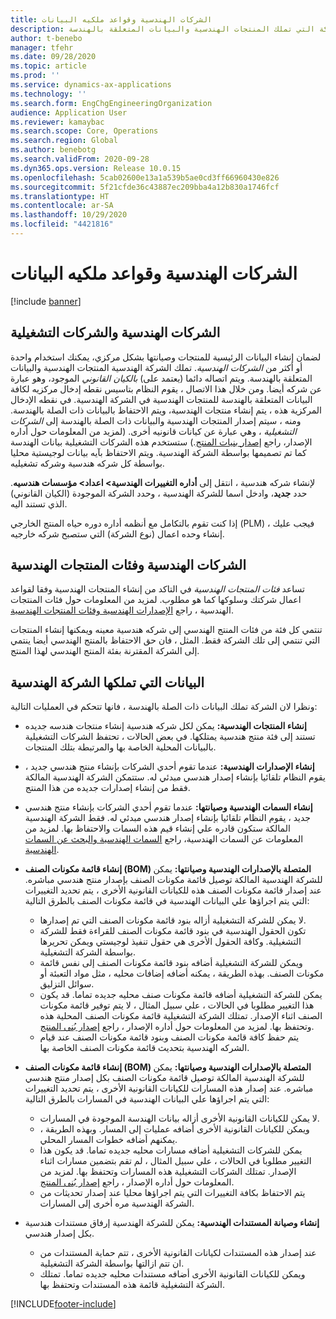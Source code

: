 ```yaml
---
title: الشركات الهندسية وقواعد ملكيه البيانات
description: يشرح هذا الموضوع كيفيه استخدام شركه واحده أو أكثر من الشركات الهندسية لضمان إنشاء البيانات الرئيسية للمنتجات وصيانتها بشكل مركزي. تمثل الشركة الهندسية الشركة التي تملك المنتجات الهندسية والبيانات المتعلقة بالهندسة.
author: t-benebo
manager: tfehr
ms.date: 09/28/2020
ms.topic: article
ms.prod: ''
ms.service: dynamics-ax-applications
ms.technology: ''
ms.search.form: EngChgEngineeringOrganization
audience: Application User
ms.reviewer: kamaybac
ms.search.scope: Core, Operations
ms.search.region: Global
ms.author: benebotg
ms.search.validFrom: 2020-09-28
ms.dyn365.ops.version: Release 10.0.15
ms.openlocfilehash: 5cab02600e13a1a539b5ae0cd3ff66960430e826
ms.sourcegitcommit: 5f21cfde36c43887ec209bba4a12b830a1746fcf
ms.translationtype: HT
ms.contentlocale: ar-SA
ms.lasthandoff: 10/29/2020
ms.locfileid: "4421816"
---
```

# <a name="engineering-companies-and-data-ownership-rules"></a>الشركات الهندسية وقواعد ملكيه البيانات

[!include [banner](../includes/banner.md)]

## <a name="engineering-companies-and-operational-companies"></a>الشركات الهندسية والشركات التشغيلية

لضمان إنشاء البيانات الرئيسية للمنتجات وصيانتها بشكل مركزي، يمكنك استخدام واحدة أو أكثر من *الشركات الهندسية*. تملك الشركة الهندسية المنتجات الهندسية والبيانات المتعلقة بالهندسة. ويتم اتصاله دائما (يعتمد على) *بالكيان القانوني*  الموجود، وهو عبارة عن شركه أيضا. ومن خلال هذا الاتصال ، يقوم النظام بتاسيس نقطه إدخال مركزيه لكافة البيانات المتعلقة بالهندسة للمنتجات الهندسية في الشركة الهندسية. في نقطه الإدخال المركزية هذه ، يتم إنشاء منتجات الهندسية، ويتم الاحتفاظ بالبيانات ذات الصلة بالهندسة. ومنه ، سيتم إصدار المنتجات الهندسية والبيانات ذات الصلة بالهندسة إلى *الشركات التشغيلية* ، وهي عبارة عن كيانات قانونيه أخرى. (لمزيد من المعلومات حول أداره الإصدار، راجع [إصدار بنيات المنتج](release-product-structure.md).) ستستخدم هذه الشركات التشغيلية بيانات الهندسة كما تم تصميمها بواسطة الشركة الهندسية. ويتم الاحتفاظ بآيه بيانات لوجيستية محليا بواسطة كل شركه هندسية وشركه تشغيليه.

لإنشاء شركه هندسية ، انتقل إلى **أداره التغييرات الهندسية\> اعداد\> مؤسسات هندسيه**. حدد **جديد**، وادخل اسما للشركة الهندسية ، وحدد الشركة الموجودة (الكيان القانوني) الذي تستند اليه.

إذا كنت تقوم بالتكامل مع أنظمه أداره دوره حياه المنتج الخارجي (PLM) ، فيجب عليك إنشاء وحده اعمال (نوع الشركة) التي ستصبح شركه خارجيه.

## <a name="engineering-product-categories-and-engineering-companies"></a>الشركات الهندسية وفئات المنتجات الهندسية

تساعد *فئات المنتجات الهندسية* في التاكد من إنشاء المنتجات الهندسية وفقا لقواعد اعمال شركتك وسلوكها كما هو مطلوب. لمزيد من المعلومات حول فئات المنتجات الهندسية ، راجع [الإصدارات الهندسية وفئات المنتجات الهندسية](engineering-versions-product-category.md).

تنتمي كل فئة من فئات المنتج الهندسي إلى شركه هندسية معينه ويمكنها إنشاء المنتجات التي تنتمي إلى تلك الشركة فقط. المثل ، فان حق الاحتفاظ بالمنتج الهندسي أيضا ينتمي إلى الشركة المقترنة بفئة المنتج الهندسي لهذا المنتج.

## <a name="data-that-is-owned-by-the-engineering-company"></a>البيانات التي تملكها الشركة الهندسية

ونظرا لان الشركة تملك البيانات ذات الصلة بالهندسة ، فانها تتحكم في العمليات التالية:

- **إنشاء المنتجات الهندسية:** يمكن لكل شركه هندسية إنشاء منتجات هندسه جديده تستند إلى فئة منتج هندسية يمتلكها. في بعض الحالات ، تحتفظ الشركات التشغيلية بالبيانات المحلية الخاصة بها والمرتبطة بتلك المنتجات.
- **إنشاء الإصدارات الهندسية:** عندما تقوم أحدي الشركات بإنشاء منتج هندسي جديد ، يقوم النظام تلقائيا بإنشاء إصدار هندسي مبدئي له. ستتمكن الشركة الهندسية المالكة فقط من إنشاء إصدارات جديده من هذا المنتج.
- **إنشاء السمات الهندسية وصيانتها:** عندما تقوم أحدي الشركات بإنشاء منتج هندسي جديد ، يقوم النظام تلقائيا بإنشاء إصدار هندسي مبدئي له. فقط الشركة الهندسية المالكة ستكون قادره علي إنشاء قيم هذه السمات والاحتفاظ بها. لمزيد من المعلومات عن السمات الهندسية، راجع [السمات الهندسية والبحث عن السمات الهندسية](engineering-attributes-and-search.md).
- **إنشاء قائمة مكونات الصنف (BOM) المتصلة بالإصدارات الهندسية وصيانتها:** يمكن للشركة الهندسية المالكة توصيل قائمة مكونات الصنف بإصدار منتج هندسي مباشره. عند إصدار قائمة مكونات الصنف هذه للكيانات القانونية الأخرى ، يتم تحديد التغييرات التي يتم اجراؤها علي البيانات الهندسية في قائمة مكونات الصنف بالطرق التالية:

    - لا يمكن للشركة التشغيلية أزاله بنود قائمة مكونات الصنف التي تم إصدارها.
    - تكون الحقول الهندسية في بنود قائمة مكونات الصنف للقراءة فقط للشركة التشغيلية. وكافة الحقول الأخرى هي حقول تنفيذ لوجيستي ويمكن تحريرها بواسطة الشركة التشغيلية.
    - ويمكن للشركة التشغيلية أضافه بنود قائمة مكونات الصنف إلى نفس قائمة مكونات الصنف. بهذه الطريقة ، يمكنه أضافه إضافات محليه ، مثل مواد التعبئة أو سوائل التزليق.
    - يمكن للشركة التشغيلية أضافه قائمة مكونات صنف محليه جديده تماما. قد يكون هذا التغيير مطلوبا في الحالات ، علي سبيل المثال ، لا يتم توفير قائمة مكونات الصنف اثناء الإصدار. تمتلك الشركة التشغيلية قائمة مكونات الصنف المحلية هذه وتحتفظ بها. لمزيد من المعلومات حول أداره الإصدار ، راجع [إصدار بُنى المنتج](release-product-structure.md).
    - يتم حفظ كافة قائمة مكونات الصنف وبنود قائمة مكونات الصنف عند قيام الشركه الهندسية بتحديث قائمة مكونات الصنف الخاصة بها.

- **إنشاء قائمة مكونات الصنف (BOM) المتصلة بالإصدارات الهندسية وصيانتها:** يمكن للشركة الهندسية المالكة توصيل قائمة مكونات الصنف بكل إصدار منتج هندسي مباشره. عند إصدار هذه المسارات للكيانات القانونية الأخرى ، يتم تحديد التغييرات التي يتم اجراؤها علي البيانات الهندسية في المسارات بالطرق التالية:

    - لا يمكن للكيانات القانونية الأخرى أزاله بيانات الهندسة الموجودة في المسارات.
    - ويمكن للكيانات القانونية الأخرى أضافه عمليات إلى المسار. وبهذه الطريقة ، يمكنهم أضافه خطوات المسار المحلي.
    - يمكن للشركات التشغيلية أضافه مسارات محليه جديده تماما. قد يكون هذا التغيير مطلوبا في الحالات ، علي سبيل المثال ، لم تقم بتضمين مسارات اثناء الإصدار. تمتلك الشركات التشغيلية هذه المسارات وتحتفظ بها. لمزيد من المعلومات حول أداره الإصدار ، راجع [إصدار بُنى المنتج](release-product-structure.md).
    - يتم الاحتفاظ بكافة التغييرات التي يتم اجراؤها محليا عند إصدار تحديثات من الشركة الهندسية مره أخرى إلى المسارات.

- **إنشاء وصيانة المستندات الهندسية:** يمكن للشركة الهندسية إرفاق مستندات هندسية بكل إصدار هندسي.

    - عند إصدار هذه المستندات لكيانات القانونية الأخرى ، تتم حماية المستندات من ان تتم ازالتها بواسطة الشركة التشغيلية.
    - ويمكن للكيانات القانونية الأخرى أضافه مستندات محليه جديده تماما. تمتلك الشركة التشغيلية قائمة هذه المستندات وتحتفظ بها.


[!INCLUDE[footer-include](../../includes/footer-banner.md)]